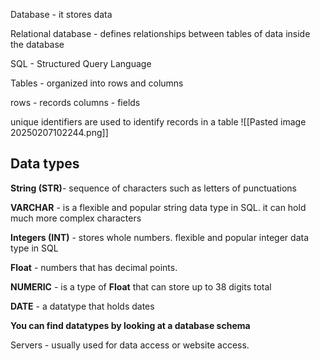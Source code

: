Database - it stores data

Relational database - defines relationships between tables of data inside the database

SQL - Structured Query Language

Tables - organized into rows and columns

rows - records
columns - fields

unique identifiers are used to identify records in a table
![[Pasted image 20250207102244.png]]

## Data types ##

**String (STR)**- sequence of characters such as letters of punctuations

**VARCHAR** - is a flexible and popular string data type in SQL. it can hold much more complex characters

**Integers (INT)** - stores whole numbers. flexible and popular integer data type in SQL 

**Float** - numbers that has decimal points.

**NUMERIC** - is a type of **Float** that can store up to 38 digits total

**DATE** - a datatype that holds dates

**You can find datatypes by looking at a database schema**

Servers - usually used for data access or website access.


